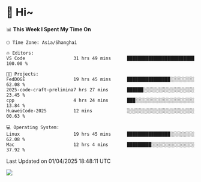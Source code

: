 # 👋 Hi~

<!--START_SECTION:waka-->
📊 **This Week I Spent My Time On** 

```text
🕑︎ Time Zone: Asia/Shanghai

🔥 Editors: 
VS Code                  31 hrs 49 mins      █████████████████████████   100.00 % 

🐱‍💻 Projects: 
FedDOGE                  19 hrs 45 mins      ████████████████░░░░░░░░░   62.08 % 
2025-code-craft-prelimina7 hrs 27 mins       ██████░░░░░░░░░░░░░░░░░░░   23.45 % 
cpp                      4 hrs 24 mins       ███░░░░░░░░░░░░░░░░░░░░░░   13.84 % 
HuaweiCode-2025          12 mins             ░░░░░░░░░░░░░░░░░░░░░░░░░   00.63 % 

💻 Operating System: 
Linux                    19 hrs 45 mins      ████████████████░░░░░░░░░   62.08 % 
Mac                      12 hrs 4 mins       █████████░░░░░░░░░░░░░░░░   37.92 % 
```


 Last Updated on 01/04/2025 18:48:11 UTC
<!--END_SECTION:waka-->

![](https://komarev.com/ghpvc/?username=lvdongyi&label=Profile%20views&color=0e75b6&style=flat)
<!---
lvdongyi/lvdongyi is a ✨ special ✨ repository because its `README.md` (this file) appears on your GitHub profile.
You can click the Preview link to take a look at your changes.
--->
